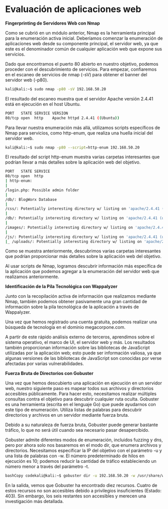 # Evaluación de aplicaciones web

**Fingerprinting de Servidores Web con Nmap**

Como se cubrió en un módulo anterior, Nmap es la herramienta principal para la enumeración activa inicial. Deberíamos comenzar la enumeración de aplicaciones web desde su componente principal, el servidor web, ya que este es el denominador común de cualquier aplicación web que expone sus servicios.

Dado que encontramos el puerto 80 abierto en nuestro objetivo, podemos proceder con el descubrimiento de servicios. Para empezar, confiaremos en el escaneo de servicios de nmap (-sV) para obtener el banner del servidor web (-p80).

```bash
kali@kali:~$ sudo nmap -p80 -sV 192.168.50.20
```

El resultado del escaneo muestra que el servidor Apache versión 2.4.41 está en ejecución en el host Ubuntu.

```bash
PORT   STATE SERVICE VERSION
80/tcp open  http    Apache httpd 2.4.41 ((Ubuntu))
```

Para llevar nuestra enumeración más allá, utilizamos scripts específicos de Nmap para servicios, como http-enum, que realiza una huella inicial del servidor web.

```bash
kali@kali:~$ sudo nmap -p80 --script=http-enum 192.168.50.20
```

El resultado del script http-enum muestra varias carpetas interesantes que podrían llevar a más detalles sobre la aplicación web del objetivo.

```bash
PORT   STATE SERVICE
80/tcp open  http
| http-enum:
|
/login.php: Possible admin folder
|
/db/: BlogWorx Database
|
/css/: Potentially interesting directory w/ listing on 'apache/2.4.41 (ubuntu)'
|
/db/: Potentially interesting directory w/ listing on 'apache/2.4.41 (ubuntu)'
|
/images/: Potentially interesting directory w/ listing on 'apache/2.4.41 (ubuntu)'
|
/js/: Potentially interesting directory w/ listing on 'apache/2.4.41 (ubuntu)'
|_ /uploads/: Potentially interesting directory w/ listing on 'apache/2.4.41 (ubuntu)'
```

Como se muestra anteriormente, descubrimos varias carpetas interesantes que podrían proporcionar más detalles sobre la aplicación web del objetivo.

Al usar scripts de Nmap, logramos descubrir información más específica de la aplicación que podemos agregar a la enumeración del servidor web que realizamos anteriormente.

**Identificación de la Pila Tecnológica con Wappalyzer**

Junto con la recopilación activa de información que realizamos mediante Nmap, también podemos obtener pasivamente una gran cantidad de información sobre la pila tecnológica de la aplicación a través de Wappalyzer.

Una vez que hemos registrado una cuenta gratuita, podemos realizar una búsqueda de tecnología en el dominio megacorpone.com.

A partir de este rápido análisis externo de terceros, aprendimos sobre el sistema operativo, el marco de UI, el servidor web y más. Los resultados también proporcionan información sobre las bibliotecas de JavaScript utilizadas por la aplicación web; esto puede ser información valiosa, ya que algunas versiones de las bibliotecas de JavaScript son conocidas por verse afectadas por varias vulnerabilidades.

**Fuerza Bruta de Directorios con Gobuster**

Una vez que hemos descubierto una aplicación en ejecución en un servidor web, nuestro siguiente paso es mapear todos sus archivos y directorios accesibles públicamente. Para hacer esto, necesitamos realizar múltiples consultas contra el objetivo para descubrir cualquier ruta oculta. Gobuster es una herramienta (escrita en el lenguaje Go) que puede ayudarnos con este tipo de enumeración. Utiliza listas de palabras para descubrir directorios y archivos en un servidor mediante fuerza bruta.

Debido a su naturaleza de fuerza bruta, Gobuster puede generar bastante tráfico, lo que no será útil cuando sea necesario pasar desapercibido.

Gobuster admite diferentes modos de enumeración, incluidos fuzzing y dns, pero por ahora solo nos basaremos en el modo dir, que enumera archivos y directorios. Necesitamos especificar la IP del objetivo con el parámetro -u y una lista de palabras con -w. El número predeterminado de hilos en ejecución es 10; podemos reducir la cantidad de tráfico estableciendo un número menor a través del parámetro -t.

```bash
bashCopy codekali@kali:~$ gobuster dir -u 192.168.50.20 -w /usr/share/wordlists/dirb/common.txt -t 5
```

En la salida, vemos que Gobuster ha encontrado diez recursos. Cuatro de estos recursos no son accesibles debido a privilegios insuficientes (Estado: 403). Sin embargo, los seis restantes son accesibles y merecen una investigación más detallada.
